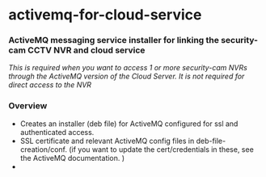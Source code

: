 # activemq-for-cloud-service
### ActiveMQ messaging service installer for linking the security-cam CCTV NVR and cloud service

*This is required when you want to access 1 or more security-cam NVRs
through the ActiveMQ version of the Cloud Server. It is not required for
direct access to the NVR*

### Overview
* Creates an installer (deb file) for ActiveMQ configured for ssl and
authenticated access.
* SSL certificate and relevant ActiveMQ config files in deb-file-creation/conf.
  (if you want to update the cert/credentials in these, see the ActiveMQ documentation. 
)
* 
